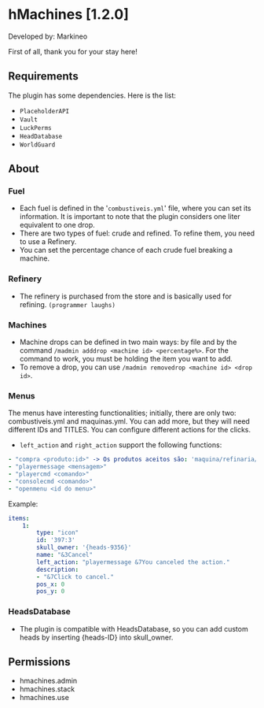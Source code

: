 # hMachines [1.2.0]
Developed by: Markineo

First of all, thank you for your stay here!

## Requirements
The plugin has some dependencies. Here is the list:
- `PlaceholderAPI`
- `Vault`
- `LuckPerms`
- `HeadDatabase`
- `WorldGuard`

## About
### Fuel
- Each fuel is defined in the '`combustiveis.yml`' file, where you can set its information. It is important to note that the plugin considers one liter equivalent to one drop.
- There are two types of fuel: crude and refined. To refine them, you need to use a Refinery.
- You can set the percentage chance of each crude fuel breaking a machine.

### Refinery
- The refinery is purchased from the store and is basically used for refining. `(programmer laughs)`

### Machines
- Machine drops can be defined in two main ways: by file and by the command `/madmin adddrop <machine id> <percentage%>`. For the command to work, you must be holding the item you want to add.
- To remove a drop, you can use `/madmin removedrop <machine id> <drop id>`.

### Menus
The menus have interesting functionalities; initially, there are only two: combustiveis.yml and maquinas.yml. You can add more, but they will need different IDs and TITLES. You can configure different actions for the clicks.
- `left_action` and `right_action` support the following functions:
```yml
- "compra <produto:id>" -> Os produtos aceitos são: 'maquina/refinaria/combustivel/fix'
- "playermessage <mensagem>"
- "playercmd <comando>"
- "consolecmd <comando>"
- "openmenu <id do menu>"
```

Example:
```yml
items:
    1:
        type: "icon"
        id: '397:3'
        skull_owner: '{heads-9356}'
        name: "&3Cancel"
        left_action: "playermessage &7You canceled the action."
        description:
        - "&7Click to cancel."
        pos_x: 0
        pos_y: 0
```

### HeadsDatabase
- The plugin is compatible with HeadsDatabase, so you can add custom heads by inserting {heads-ID} into skull_owner.

## Permissions
- hmachines.admin
- hmachines.stack
- hmachines.use
